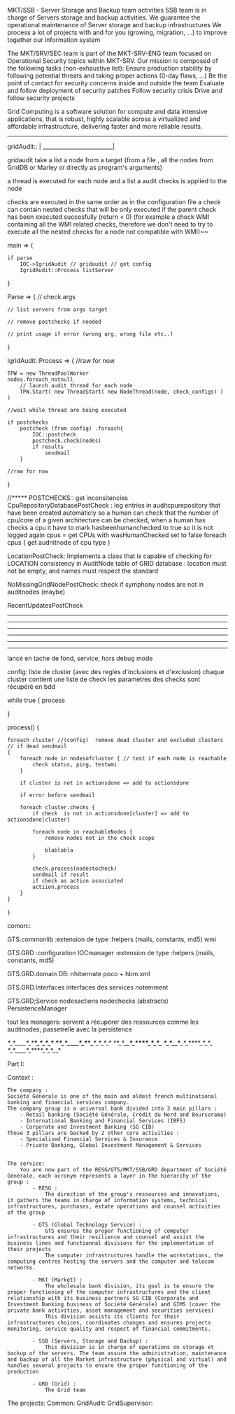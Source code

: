 MKT/SSB - Server Storage and Backup team activities
SSB team is in charge of Servers storage and backup activities.
We guarantee the operational maintenance of Server storage and backup infrastructures
We process a lot of projects with and for you (growing, migration, ...) to improve together our information system



The MKT/SRV/SEC team is part of the MKT-SRV-ENG team focused on Operational Security topics within MKT-SRV.
Our mission is composed of the following tasks (non-exhaustive list):
Ensure production stability by following potential threats and taking proper actions (0-day flaws, ...)
Be the point of contact for security concerns inside and outside the team
Evaluate and follow deployment of security patches
Follow security crisis
Drive and follow security projects

Grid Computing is a software solution for compute and data intensive applications, that is robust, highly scalable across a virtualized and affordable infrastructure, delivering faster and more reliable results. 

---

gridAudit::              |
_________________________|

gridaudit take a list a node from a target (from a file , all the nodes from GridDB or Marley or directly as program's arguments)

a thread is executed for each node and a list a audit checks is applied to the node

checks are executed in the same order as in the configuration file
a check can contain nested checks that will be only executed if the parent check has been executed succesfully (return < 0)
(for example a check WMI containing all the WMI related checks, therefore we don't need to try to execute all the nested checks for a node not compatible with WMI)~~


main => {

	if parse
		IOC->IgridAudit // gridaudit // get config
		IgridAudit::Process listServer

}

Parse => {
	// check args
	
	// list servers from args target
	
	// remove postchecks if needed
	
	// print usage if error (wrong arg, wrong file etc..)
}

IgridAudit::Process => {
	//raw for now

	TPW = new ThreadPoolWorker
	nodes.foreach_notnull
		// launch audit thread for each node
		TPW.Start( new ThreadStart( new NodeThread(node, check_configs) ) )
	
	//wait while thread are being executed
	
	if postchecks
		postcheck (from config) .foreach{
			IOC::postcheck
			postcheck.check(nodes)
			if results 
				sendmail
		}
	
	//raw for now

}

//***** POSTCHECKS:: get inconsitencies
CpuRepositoryDatabasePostCheck : log entries in auditcpurepository that have been created automaticly so a human can check that the number of cpu/core of a given architecture can be checked, when a human has checks a cpu it have to mark hasbeenhumanchecked to true so it is not logged again
	cpus = get CPUs with wasHumanChecked set to false
	foreach cpus {
		get audnitnode of cpu type
	}

	
LocationPostCheck:
Implements a class that is capable of checking for LOCATION consistency in AuditNode table of GRID database : location must not be empty, and names must respect the standard


NoMissingGridNodePostCheck:
check if symphony nodes are not in auditnodes (maybe)


RecentUpdatesPostCheck



**********************************************************************************************
**********************************************************************************************
**********************************************************************************************
**********************************************************************************************
**********************************************************************************************
**********************************************************************************************


lancé en tache de fond, service, hors debug mode

config: liste de cluster (avec des regles d'inclusions et d'exclusion)
chaque cluster contient une liste de check
les parametres des checks sont récupéré en bdd


while true {
	process

}


process() {

	foreach cluster //(config)  remove dead cluster and excluded clusters // if dead sendmail
	{
		foreach node in nodesofcluster { // test if each node is reachable
			check status, ping, testwmi
		}
		
		if cluster is not in actionsdone => add to actionsdone
		
		if error before sendmail
		
		foreach cluster.checks {
			if check  is not in actionsdone[cluster] => add to actionsdone[cluster]
			
			foreach node in reachableNodes {
				remove nodes not in the check scope
				
				blablabla
			}
			
			check.process(nodestocheck)
			sendmail if result
			if check as action associated
			actiion.process
		}
	}

}




comon::

GTS.commonlib
:extension de type
:helpers (mails, constants, md5)
wmi

GTS.GRD
:configuration IOCmanager
:extension de type
:helpers (mails, constants, md5)

GTS.GRD.domain
DB: nhibernate
poco + hbm.xml

GTS.GRD.Interfaces
interfaces des services notemment

GTS.GRD;Service
nodesactions
nodechecks
(abstracts)
PersistenceManager

tout les managers: servent a récupérer des ressources comme les auditnodes, passetrelle avec la persistence




_*_*_*_*_*_*_*__*_*_*_*_*_*_*_**_*_*_*_*_*_*_*_*_*_*
_*_*_*_*_*_*_*__*_*_*_*_*_*_*_**_*_*_*_*_*_*_*_*_*_*
_*_*_*_*_*_*_*__*_*_*_*_*_*_*_**_*_*_*_*_*_*_*_*_*_*
_*_*_*_*_*_*_*__*_*_*_*_*_*_*_**_*_*_*_*_*_*_*_*_*_*
_*_*_*_*_*_*_*__*_*_*_*_*_*_*_**_*_*_*_*_*_*_*_*_*_*


Part I:

Context :

	The company :
	Société Générale is one of the main and oldest french multinational banking and financial services company.
	The company group is a universal bank divided into 3 main pillars :
		- Retail banking (Société Générale, Crédit du Nord and Boursorama)
		- International Banking and Financial Services (IBFS)
		- Corporate and Investment Banking (SG CIB)
	Those 3 pillars are backed by 2 other core activities :
		- Specialised Financial Services & Insurance
		- Private Banking, Global Investment Management & Services
		
	
	The service:
		You are now part of the RESG/GTS/MKT/SSB/GRD department of Société Générale, each acronym represents a layer in the hierarchy of the group :
			- RESG : 
				The direction of the group's ressources and innovations, it gathers the teams in charge of information systems, technical infrastructures, purchases, estate operations and counsel activities of the group
				
			- GTS (Global Technology Service) :
				GTS ensures the proper functioning of computer infrastructures and their resilience and counsel and assist the business lines and functionnal divisions for the implementation of their projects
				The computer infrastructures handle the workstations, the computing centres hosting the servers and the computer and telecom networks.

			- MKT (Market) :
				The wholesale bank division, its goal is to ensure the proper functioning of the computer infrastructures and the client relationship with its business partners SG CIB (Corporate and Investment Banking business of Société Générale) and GIMS (cover the private bank activities, asset management and securities services)
				This division assists its clients for their infrastructures choices, coordinates changes and ensures projects monitoring, service quality and respect of financial commitments.
				
			- SSB (Servers, Storage and Backup) :
				This division is in charge of operations on storage et backup of the servers. The team assure the administration, maintenance and backup of all the Market infrastructure (physical and virtual) and handles several projects to ensure the proper functioning of the production
				
			- GRD (Grid) :
				The Grid team 
The projects:
	Common:
	GridAudit:
	GridSupervisor:





























